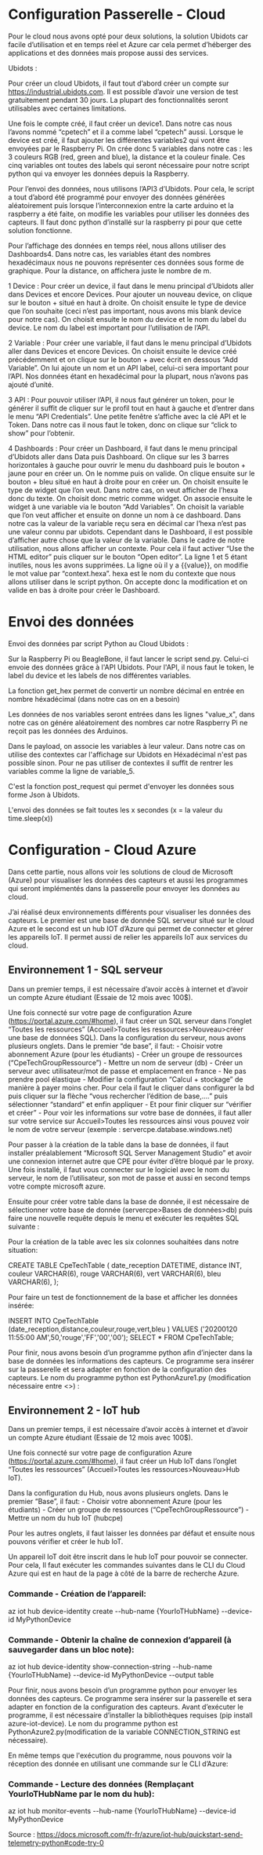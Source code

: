 # Configuration Passerelle - Cloud

Pour le cloud nous avons opté pour deux solutions, la solution Ubidots car facile d’utilisation et en temps réel et Azure car cela permet d’héberger des applications et des données mais propose aussi des services.

Ubidots : 

Pour créer un cloud Ubidots, il faut tout d’abord créer un compte sur https://industrial.ubidots.com. Il est possible d’avoir une version de test gratuitement pendant 30 jours. La plupart des fonctionnalités seront utilisables avec certaines limitations.

Une fois le compte créé, il faut créer un device1. Dans notre cas nous l’avons nommé “cpetech” et il a comme label “cpetech” aussi. Lorsque le device est créé, il faut ajouter les différentes variables2 qui vont être envoyées par le Raspberry Pi. On crée donc 5 variables dans notre cas : les 3 couleurs RGB (red, green and blue), la distance et la couleur finale. Ces cinq variables ont toutes des labels qui seront nécessaire pour notre script python qui va envoyer les données depuis la Raspberry.

Pour l’envoi des données, nous utilisons l’API3 d’Ubidots. Pour cela, le script a tout d’abord été programmé pour envoyer des données générées aléatoirement puis lorsque l’interconnexion entre la carte arduino et la raspberry a été faite, on modifie les variables pour utiliser les données des capteurs. Il faut donc python d’installé sur la raspberry pi pour que cette solution fonctionne.

Pour l’affichage des données en temps réel, nous allons utiliser des Dashboards4. Dans notre cas, les variables étant des nombres hexadécimaux nous ne pouvons représenter ces données sous forme de graphique. Pour la distance, on affichera juste le nombre de m.

1 Device : Pour créer un device, il faut dans le menu principal d’Ubidots aller dans Devices et encore Devices. Pour ajouter un nouveau device, on clique sur le bouton + situé en haut à droite. On choisit ensuite le type de device que l’on souhaite (ceci n’est pas important,  nous avons mis blank device pour notre cas). On choisit ensuite le nom du device et le nom du label du device. Le nom du label est important pour l’utilisation de l’API.

2 Variable : Pour créer une variable, il faut dans le menu principal d’Ubidots aller dans Devices et encore Devices. On choisit ensuite le device créé précédemment et on clique sur le bouton + avec écrit en dessous “Add Variable”. On lui ajoute un nom et un API label, celui-ci sera important pour l’API. Nos données étant en hexadécimal pour la plupart, nous n’avons pas ajouté d’unité.

3 API : Pour pouvoir utiliser l’API, il nous faut générer un token, pour le générer il suffit de cliquer sur le profil tout en haut à gauche et d’entrer dans le menu “API Credentials”. Une petite fenêtre s’affiche avec la clé API et le Token. Dans notre cas il nous faut le token, donc on clique sur “click to show” pour l’obtenir.

4 Dashboards : Pour créer un Dashboard, il faut dans le menu principal d’Ubidots aller dans Data puis Dashboard. On clique sur les 3 barres horizontales à gauche pour ouvrir le menu du dashboard puis le bouton + jaune pour en créer un. On le nomme puis on valide. On clique ensuite sur le bouton + bleu situé en haut à droite pour en créer un. On choisit ensuite le type de widget que l’on veut. Dans notre cas, on veut afficher de l’hexa donc du texte. On choisit donc metric comme widget. On associe ensuite le widget à une variable via le bouton “Add Variables”. On choisit la variable que l’on veut afficher et ensuite on donne un nom à ce dashboard. Dans notre cas la valeur de la variable reçu sera en décimal car l’hexa n’est pas une valeur connu par ubidots. Cependant dans le Dashboard, il est possible d’afficher autre chose que la valeur de la variable. Dans le cadre de notre utilisation, nous allons afficher un contexte. Pour cela il faut activer “Use the HTML editor” puis cliquer sur le bouton “Open editor”. La ligne 1 et 5 étant inutiles, nous les avons supprimées. La ligne où il y a {{value}}, on modifie le mot value par “context.hexa”. hexa est le nom du contexte que nous allons utiliser dans le script python. On accepte donc la modification et on valide en bas à droite pour créer le Dashboard.

# Envoi des données

Envoi des données par script Python au Cloud Ubidots : 

Sur la Raspberry Pi ou BeagleBone, il faut lancer le script send.py. Celui-ci envoie des données grâce à l'API Ubidots.
Pour l'API, il nous faut le token, le label du device et les labels de nos différentes variables. 

La fonction get_hex permet de convertir un nombre décimal en entrée en nombre héxadécimal (dans notre cas on en a besoin)

Les données de nos variables seront entrées dans les lignes "value_x", dans notre cas on génére aléatoirement des nombres car notre Raspberry Pi ne reçoit pas les données des Arduinos.

Dans le payload, on associe les variables à leur valeur. Dans notre cas on utilise des contextes car l'affichage sur Ubidots en Héxadécimal n'est pas possible sinon. Pour ne pas utiliser de contextes il suffit de rentrer les variables comme la ligne de variable_5.

C'est la fonction post_request qui permet d'envoyer les données sous forme Json à Ubidots.

L'envoi des données se fait toutes les x secondes (x = la valeur du time.sleep(x))


# Configuration - Cloud Azure

Dans cette partie, nous allons voir les solutions de cloud de Microsoft (Azure) pour visualiser les données des capteurs et aussi les programmes qui seront implémentés dans la passerelle pour envoyer les données au cloud.

J’ai réalisé deux environnements différents pour visualiser les données des capteurs. Le premier est une base de donnée SQL serveur situé sur le cloud Azure et le second est un hub IOT d’Azure qui permet de connecter et gérer les appareils IoT. Il permet aussi de relier les appareils IoT aux services du cloud.

## Environnement 1 - SQL serveur

Dans un premier temps, il est nécessaire d’avoir accès à internet et d’avoir un compte Azure étudiant (Essaie de 12 mois avec 100$).

Une fois connecté sur votre page de configuration Azure (https://portal.azure.com/#home), il faut créer un SQL serveur dans l’onglet “Toutes les ressources”  (Accueil>Toutes les ressources>Nouveau>créer une base de données SQL).
Dans la configuration du serveur, nous avons plusieurs onglets. 
Dans le premier “de base”, il faut:
         - Choisir votre abonnement Azure (pour les étudiants)
         - Créer un groupe de ressources (“CpeTechGroupRessource”)
         - Mettre un nom de serveur (db)
         - Créer un serveur avec utilisateur/mot de passe et emplacement en france
         - Ne pas prendre pool élastique 
         - Modifier la configuration “Calcul + stockage” de manière à payer moins cher. Pour cela il faut le cliquer dans configurer la bd puis cliquer sur la flèche “vous rechercher l’édition de base,....” puis sélectionner “standard” et enfin appliquer
         - Et pour finir cliquer sur “vérifier et créer”
         - Pour voir les informations sur votre base de données, il faut aller sur votre service sur Accueil>Toutes les ressources ainsi vous pouvez voir le nom de votre serveur (exemple : servercpe.database.windows.net)

Pour passer à la création de la table dans la base de données, il faut installer préalablement “Microsoft SQL Server Management Studio” et avoir une connexion internet autre que CPE pour éviter d’être bloqué par le proxy. Une fois installé, il faut vous connecter sur le logiciel avec le nom du serveur, le nom de l’utilisateur, son mot de passe et aussi en second temps votre compte microsoft azure.


Ensuite pour créer votre table dans la base de donnée, il est nécessaire de sélectionner votre base de donnée (servercpe>Bases de données>db) puis faire une nouvelle requête depuis le menu et exécuter les requêtes SQL suivante : 

Pour la création de la table avec les six colonnes souhaitées dans notre situation:

CREATE TABLE CpeTechTable
(
    date_reception DATETIME,
    distance INT,
    couleur VARCHAR(6),
    rouge VARCHAR(6),
    vert VARCHAR(6),
    bleu VARCHAR(6),
);

Pour faire un test de fonctionnement de la base et afficher les données insérée:

INSERT INTO CpeTechTable (date_reception,distance,couleur,rouge,vert,bleu )
VALUES ('20200120 11:55:00 AM',50,'rouge','FF','00','00');
SELECT * FROM CpeTechTable;

Pour finir, nous avons besoin d’un programme python afin d’injecter dans la base de données les informations des capteurs. Ce programme sera insérer sur la passerelle et sera adapter en fonction de la configuration des capteurs. Le nom du programme python est PythonAzure1.py (modification nécessaire entre <>) : 

## Environnement 2 - IoT hub

Dans un premier temps, il est nécessaire d’avoir accès à internet et d’avoir un compte Azure étudiant (Essaie de 12 mois avec 100$).

Une fois connecté sur votre page de configuration Azure (https://portal.azure.com/#home), il faut créer un Hub IoT dans l’onglet “Toutes les ressources”  (Accueil>Toutes les ressources>Nouveau>Hub IoT).

Dans la configuration du Hub, nous avons plusieurs onglets. 
Dans le premier “Base”, il faut:
         - Choisir votre abonnement Azure (pour les étudiants)
         - Créer un groupe de ressources (“CpeTechGroupRessource”)
         - Mettre un nom du hub IoT (hubcpe)

Pour les autres onglets, il faut laisser les données par défaut et ensuite nous pouvons vérifier et créer le hub IoT.

Un appareil IoT doit être inscrit dans le hub IoT pour pouvoir se connecter. Pour cela, Il faut exécuter les commandes suivantes dans le CLI du Cloud Azure qui est en haut de la page à côté de la barre de recherche Azure.


### Commande - Création de l’appareil:
az iot hub device-identity create --hub-name {YourIoTHubName} --device-id MyPythonDevice
### Commande - Obtenir la chaîne de connexion d’appareil (à sauvegarder dans un bloc note):
az iot hub device-identity show-connection-string --hub-name {YourIoTHubName} --device-id MyPythonDevice --output table

Pour finir, nous avons besoin d’un programme python pour envoyer les données des capteurs. Ce programme sera insérer sur la passerelle et sera adapter en fonction de la configuration des capteurs. Avant d’exécuter le programme, il est nécessaire d’installer la bibliothèques requises (pip install azure-iot-device).
Le nom du programme python est PythonAzure2.py(modification de la variable CONNECTION_STRING est nécessaire).

En même temps que l'exécution du programme, nous pouvons voir la réception des donnée en utilisant une commande sur le CLI d’Azure:

### Commande - Lecture des données (Remplaçant YourIoTHubName par le nom du hub):
az iot hub monitor-events --hub-name {YourIoTHubName} --device-id MyPythonDevice

Source : https://docs.microsoft.com/fr-fr/azure/iot-hub/quickstart-send-telemetry-python#code-try-0
